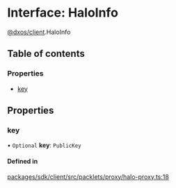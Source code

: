 # Interface: HaloInfo

[@dxos/client](../modules/dxos_client.md).HaloInfo

## Table of contents

### Properties

- [key](dxos_client.HaloInfo.md#key)

## Properties

### key

• `Optional` **key**: `PublicKey`

#### Defined in

[packages/sdk/client/src/packlets/proxy/halo-proxy.ts:18](https://github.com/dxos/dxos/blob/e3b936721/packages/sdk/client/src/packlets/proxy/halo-proxy.ts#L18)

